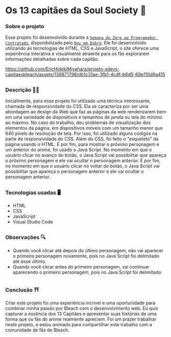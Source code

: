 # Os 13 capitães da Soul Society 🏯

### Sobre o projeto 
  Esse projeto foi desenvolvido durante a [`Semana do Zero ao Programador Contratado`](https://devemdobro.com), disponibilizado pelo [`Dev em Dobro`](https://www.youtube.com/@DevemDobro). Ele foi desenvolvido utilizando as tecnologias de HTML, CSS e JavaScript, o site oferece uma experiência interativa e visualmente atraente para os fãs explorarem informações detalhadas sobre cada capitão.

https://github.com/EricHidekiMiyahara/projeto-xdevs-capitaesbleach/assets/139871798/db1c31ae-3fb1-4c4f-b6d5-69e110d6a415

##

### Descrição 👨‍💻
  Inicialmente, para esse projeto foi utilizado uma técnica interessante, chamada de responsividade do CSS. Ela se caracteriza por ser uma abordagem ao design da Web que faz as páginas da web renderizarem bem em uma variedade de dispositivos e tamanhos de janela ou tela do mínimo ao máximo. No caso do trabalho, deu problemas de visualização dos elementos da página, em dispositivos móveis com um tamanho menor que 640 pixels de resolução de tela. Por isso, foi utilizado alguns códigos na parte de responsividade do CSS. Além do CSS, foi feito o "esqueleto" da página usando o HTML. E por fim, para mostrar o próximo personagem e um anterior do anime, foi usado o Java Script. No momento em que o usuário clicar no avanço do botão, o Java Script vai possibilitar que apareça o próximo personagem e ele vai ocultar o personagem anterior. E por fim, no momento em que o usuário clicar no voltar do botão, o Java Script vai possibilitar que apareça o personagem anterior e ele vai ocultar o personagem anterior. 

## 

### Tecnologias usadas 🖥️
* HTML
* CSS
* JavaScript
* Visual Studio Code

## 

### Observações 🔍
* Quando você clicar até depois do último personagem, não vai aparecer o primeiro personagem novamente, pois no Java Script foi delimitado até esse último.
* Quando você clicar antes do primeiro personagem, vai continuar aparecendo o primeiro personagem, pois no Java Script foi delimitado.
  
## 

### Conclusão ⛩️
  Criar este projeto foi uma experiência incrível e uma oportunidade para combinar minha paixão por Bleach com o desenvolvimento web. Eu quis capturar a essência dos 13 Capitães e apresentar suas histórias de uma forma que os fãs do anime realmente apreciem. Foi um prazer trabalhar neste projeto, e estou animado para compartilhar este trabalho com a comunidade de fãs de Bleach.

